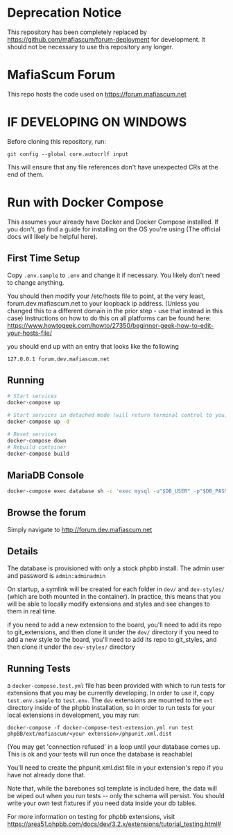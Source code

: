 # Deprecation Notice
This repository has been completely replaced by https://github.com/mafiascum/forum-deployment for development. It should not be necessary to use this repository any longer.

# MafiaScum Forum
This repo hosts the code used on https://forum.mafiascum.net

# IF DEVELOPING ON WINDOWS
Before cloning this repository, run:

`git config --global core.autocrlf input`

This will ensure that any file references don't have unexpected CRs at the end of them.

# Run with Docker Compose
This assumes your already have Docker and Docker Compose installed. If you don't, go find a guide for installing on the OS you're using (The official docs will likely be helpful here).

## First Time Setup
Copy `.env.sample` to `.env` and change it if necessary. You likely don't need to change anything.

You should then modify your /etc/hosts file to point, at the very least, forum.dev.mafiascum.net to your loopback ip address.
(Unless you changed this to a different domain in the prior step - use that instead in this case) 
Instructions on how to do this on all platforms can be found here: https://www.howtogeek.com/howto/27350/beginner-geek-how-to-edit-your-hosts-file/

you should end up with an entry that looks like the following
```
127.0.0.1 forum.dev.mafiascum.net
```

## Running
```bash
# Start services
docker-compose up

# Start services in detached mode (will return terminal control to you)
docker-compose up -d

# Reset services
docker-compose down
# Rebuild container
docker-compose build
```

## MariaDB Console
```bash
docker-compose exec database sh -c 'exec mysql -u"$DB_USER" -p"$DB_PASS" $DB_NAME'
```

## Browse the forum
Simply navigate to http://forum.dev.mafiascum.net


## Details
The database is provisioned with only a stock phpbb install.
The admin user and password is `admin:adminadmin`

On startup, a symlink will be created for each folder in `dev/` and `dev-styles/` (which are both mounted in the container). 
In practice, this means that you will be able to locally modify extensions and styles and see changes to them in real time.

if you need to add a new extension to the board, you'll need to add its repo to git_extensions, and then clone it under the `dev/` directory
if you need to add a new style to the board, you'll need to add its repo to git_styles, and then clone it under the `dev-styles/` directory


## Running Tests
a `docker-compose.test.yml` file has been provided with which to run tests for extensions that you may be currently developing. In order to use it, copy `test.env.sample` to `test.env`. The `dev` extensions are mounted to the `ext` directory inside of the phpbb installation, so in order to run tests for your local extensions in development, you may run:

```
docker-compose -f docker-compose-test-extension.yml run test phpBB/ext/mafiascum/<your extension>/phpunit.xml.dist
```
(You may get 'connection refused' in a loop until your database comes up. This is ok and your tests will run once the database is reachable)

You'll need to create the phpunit.xml.dist file in your extension's repo if you have not already done that.

Note that, while the barebones sql template is included here, the data will be wiped out when you run tests -- only the schema will persist. You should write your own test fixtures if you need data inside your db tables.

For more information on testing for phpbb extensions, visit https://area51.phpbb.com/docs/dev/3.2.x/extensions/tutorial_testing.html#
